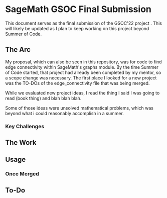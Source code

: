 # SageMath GSOC Final Submission

This document serves as the final submission of the GSOC'22 project <PROJECT TITLE>. This will likely be updated as I plan to keep working on this project beyond Summer of Code.

## The Arc

My proposal, which can also be seen in this repository, was for code to find edge connectivity within SageMath's graphs module. By the time Summer of Code started, that project had already been completed by my mentor, so a scope change was necessary. The first place I looked for a new project was the TO-DOs of the edge_connectivity file that was being merged. 

While we evaluated new project ideas, I read the thing I said I was going to read (book thing) and blah blah blah.

Some of those ideas were unsolved mathematical problems, which was beyond what i could reasonably accomplish in a summer.

### Key Challenges


## The Work


## Usage


### Once Merged


## To-Do

